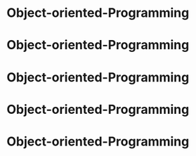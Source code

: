 # Object-oriented-Programming
# Object-oriented-Programming
# Object-oriented-Programming
# Object-oriented-Programming
# Object-oriented-Programming
